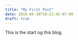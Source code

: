 ```yaml
---
title: "My First Post"
date: 2018-04-30T16:21:42-07:00
draft: true
---
```

This is the start og this blog.
